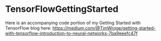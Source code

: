 # TensorFlowGettingStarted
Here is an accompanying code portion of my Getting Started with TensorFlow blog here: https://medium.com/@TimWroge/getting-started-with-tensorflow-introduction-to-neural-networks-7ba9eeefc47f

